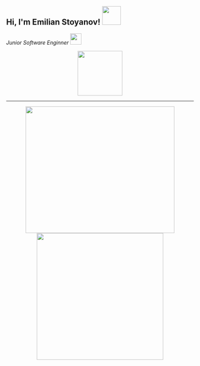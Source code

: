 <h2> Hi, I'm Emilian Stoyanov! <img src="https://media.giphy.com/media/1yk0v6WtCinP5Ptz6G/giphy.gif" width="50"></h2>

<p><em> Junior Software Enginner <img src="https://media.giphy.com/media/fYSnHlufseco8Fh93Z/giphy.gif" width="30">

  
  
<!-- START NEW SECTION -->



<p align="center"> 
<img align="" height='120px' src="https://raw.githubusercontent.com/rodrigograca31/rodrigograca31/master/matrix.svg" />
</p>
<hr>

<!-- START NEW SECTION -->

<!-- START NEW SECTION -->

<p align="center">
  <img src="https://raw.githubusercontent.com/Ayushparikh-code/Ayushparikh-code/main/me.gif" width=400 height=340>
  <img src="https://raw.githubusercontent.com/Ayushparikh-code/Ayushparikh-code/main/new.gif" height=340/>
</p>
